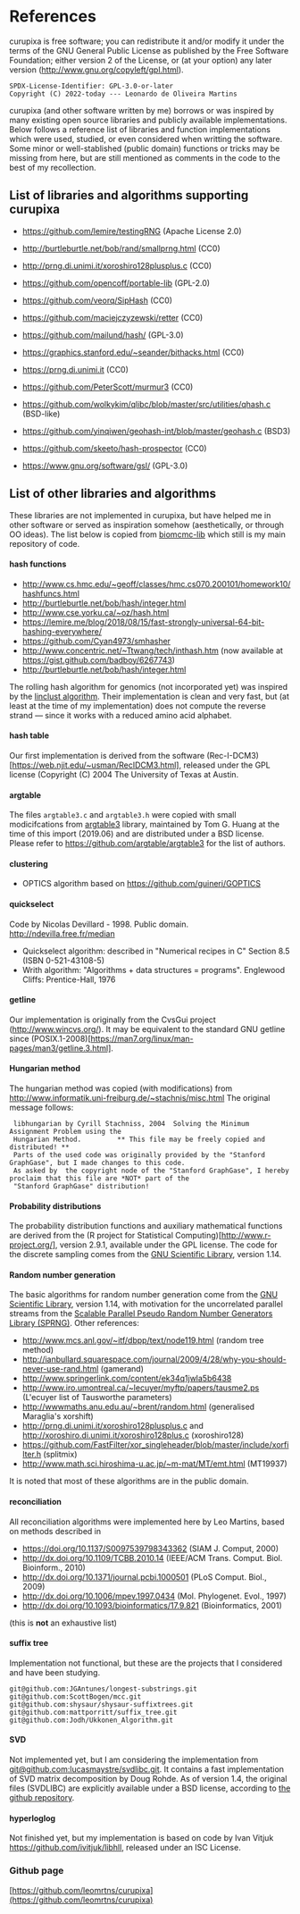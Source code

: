 # References

curupixa is free software; you can redistribute it and/or modify it under the terms of the GNU General Public
License as published by the Free Software Foundation; either version 2 of the License, or (at your option) any later
version (http://www.gnu.org/copyleft/gpl.html).
```
SPDX-License-Identifier: GPL-3.0-or-later
Copyright (C) 2022-today --- Leonardo de Oliveira Martins
```
curupixa (and other software written by me) borrows or was inspired by many existing open source libraries and publicly 
available implementations.
Below follows a reference list of libraries and function implementations which were used, studied, or even considered when writting the software. 
Some minor or well-stablished (public domain) functions or tricks may be missing from here, but are still mentioned as comments in the 
code to the best of my recollection.

## List of libraries and algorithms supporting curupixa

* https://github.com/lemire/testingRNG (Apache License 2.0)
* http://burtleburtle.net/bob/rand/smallprng.html (CC0)
* http://prng.di.unimi.it/xoroshiro128plusplus.c (CC0)
* https://github.com/opencoff/portable-lib (GPL-2.0)
* https://github.com/veorq/SipHash (CC0)
* https://github.com/maciejczyzewski/retter (CC0)
* https://github.com/mailund/hash/ (GPL-3.0)
* https://graphics.stanford.edu/~seander/bithacks.html (CC0)
* https://prng.di.unimi.it (CC0)
* https://github.com/PeterScott/murmur3 (CC0) 
* https://github.com/wolkykim/qlibc/blob/master/src/utilities/qhash.c (BSD-like)
* https://github.com/yinqiwen/geohash-int/blob/master/geohash.c (BSD3)
* https://github.com/skeeto/hash-prospector (CC0)

* https://www.gnu.org/software/gsl/ (GPL-3.0)



## List of other libraries and algorithms 

These libraries are not implemented in curupixa, but have helped me in other software or served as inspiration somehow
(aesthetically, or through OO ideas). The list below is copied from [biomcmc-lib](https://github.com/quadram-institute-bioscience/biomcmc-lib)
which still is my main repository of code.

#### hash functions

 * http://www.cs.hmc.edu/~geoff/classes/hmc.cs070.200101/homework10/hashfuncs.html
 * http://burtleburtle.net/bob/hash/integer.html 
 * http://www.cse.yorku.ca/~oz/hash.html
 * https://lemire.me/blog/2018/08/15/fast-strongly-universal-64-bit-hashing-everywhere/
 * https://github.com/Cyan4973/smhasher
 * http://www.concentric.net/~Ttwang/tech/inthash.htm (now available at https://gist.github.com/badboy/6267743)
 * http://burtleburtle.net/bob/hash/integer.html

The rolling hash algorithm for genomics (not incorporated yet) was inspired by the [linclust algorithm](https://github.com/soedinglab/MMseqs2). 
Their implementation is clean and very fast, but (at least at the time of my implementation) does not compute the
reverse strand &mdash; since it works with a reduced amino acid alphabet. 
 
#### hash table

Our first implementation is derived from the software (Rec-I-DCM3)[https://web.njit.edu/~usman/RecIDCM3.html], 
released under the GPL license (Copyright (C) 2004 The University of Texas at Austin. 

#### argtable 

The files `argtable3.c` and `argtable3.h` were copied with small modicifcations from [argtable3](https://www.argtable.org/) library, 
maintained by Tom G. Huang at the time of this import (2019.06) and are distributed under a BSD license. 
Please refer to  https://github.com/argtable/argtable3 for the list of authors.

#### clustering

 *  OPTICS algorithm based on https://github.com/guineri/GOPTICS  

#### quickselect
Code by Nicolas Devillard - 1998. Public domain.  http://ndevilla.free.fr/median

 * Quickselect algorithm: described in "Numerical recipes in C" Section 8.5 (ISBN 0-521-43108-5)
 * Writh algorithm: "Algorithms + data structures = programs". Englewood Cliffs: Prentice-Hall, 1976

#### getline

Our implementation is originally from the CvsGui project (http://www.wincvs.org/).
It may be equivalent to the standard GNU getline since (POSIX.1-2008)[https://man7.org/linux/man-pages/man3/getline.3.html].

#### Hungarian method

The hungarian method was copied (with modifications) from http://www.informatik.uni-freiburg.de/~stachnis/misc.html
The original message follows:
```
 libhungarian by Cyrill Stachniss, 2004  Solving the Minimum Assignment Problem using the
 Hungarian Method.         ** This file may be freely copied and distributed! **
 Parts of the used code was originally provided by the "Stanford GraphGase", but I made changes to this code.
 As asked by  the copyright node of the "Stanford GraphGase", I hereby proclaim that this file are *NOT* part of the
 "Stanford GraphGase" distribution!
```

#### Probability distributions

The probability distribution functions and auxiliary mathematical functions are derived from the (R project for Statistical Computing)[http://www.r-project.org/],
version 2.9.1, available under the GPL license.
The code for the discrete sampling comes from the [GNU Scientific Library](https://www.gnu.org/software/gsl/), version 1.14.

#### Random number generation

The basic algorithms for random number generation come from the [GNU Scientific Library](https://www.gnu.org/software/gsl/), version 1.14, with 
motivation for the uncorrelated parallel streams from the [Scalable Parallel Pseudo Random Number Generators Library (SPRNG)](http://www.sprng.org/).
Other references:

* http://www.mcs.anl.gov/~itf/dbpp/text/node119.html (random tree method)
* http://ianbullard.squarespace.com/journal/2009/4/28/why-you-should-never-use-rand.html (gamerand)
* http://www.springerlink.com/content/ek34q1jwla5b6438
* http://www.iro.umontreal.ca/~lecuyer/myftp/papers/tausme2.ps (L'ecuyer list of Tausworthe parameters)
* http://wwwmaths.anu.edu.au/~brent/random.html (generalised Maraglia's xorshift)
* http://prng.di.unimi.it/xoroshiro128plusplus.c and http://xoroshiro.di.unimi.it/xoroshiro128plus.c (xoroshiro128)
* https://github.com/FastFilter/xor_singleheader/blob/master/include/xorfilter.h (splitmix)
* http://www.math.sci.hiroshima-u.ac.jp/~m-mat/MT/emt.html (MT19937)

It is noted that most of these algorithms are in the public domain.

#### reconciliation

All reconciliation algorithms were implemented here by Leo Martins, based on methods described in

* https://doi.org/10.1137/S0097539798343362 (SIAM J. Comput, 2000)
* http://dx.doi.org/10.1109/TCBB.2010.14 (IEEE/ACM Trans. Comput. Biol. Bioinform., 2010)
* http://dx.doi.org/10.1371/journal.pcbi.1000501 (PLoS Comput. Biol., 2009)
* http://dx.doi.org/10.1006/mpev.1997.0434 (Mol. Phylogenet. Evol., 1997)
* http://dx.doi.org/10.1093/bioinformatics/17.9.821 (Bioinformatics, 2001)

(this is **not** an exhaustive list)

#### suffix tree

Implementation not functional, but these are the projects that I considered and have been studying.
```
git@github.com:JGAntunes/longest-substrings.git
git@github.com:ScottBogen/mcc.git
git@github.com:shysaur/shysaur-suffixtrees.git
git@github.com:mattporritt/suffix_tree.git
git@github.com:Jodh/Ukkonen_Algorithm.git
```
#### SVD

Not implemented yet, but I am considering the implementation from [git@github.com:lucasmaystre/svdlibc.git](https://github.com/lucasmaystre/svdlibc).
It contains a fast implementation of SVD matrix decomposition by Doug Rohde.
As of version 1.4, the original files (SVDLIBC) are explicitly available under a BSD license, according to 
[the github repository](https://github.com/lucasmaystre/svdlibc). 

#### hyperloglog

Not finished yet, but my implementation is based on code by Ivan Vitjuk https://github.com/ivitjuk/libhll, 
released under an ISC License.


### Github page
[https://github.com/leomrtns/curupixa](https://github.com/leomrtns/curupixa)
